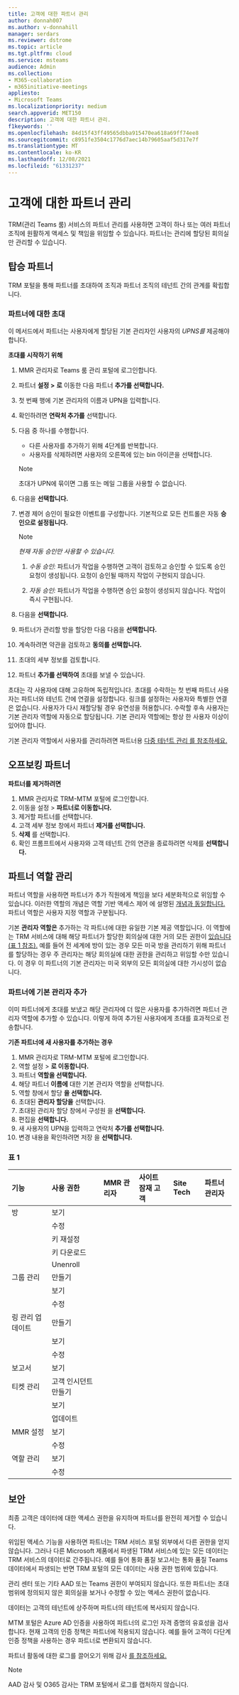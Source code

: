 ```yaml
---
title: 고객에 대한 파트너 관리
author: donnah007
ms.author: v-donnahill
manager: serdars
ms.reviewer: dstrome
ms.topic: article
ms.tgt.pltfrm: cloud
ms.service: msteams
audience: Admin
ms.collection:
- M365-collaboration
- m365initiative-meetings
appliesto:
- Microsoft Teams
ms.localizationpriority: medium
search.appverid: MET150
description: 고객에 대한 파트너 관리.
f1keywords: ''
ms.openlocfilehash: 84d15f43ff49565dbba915470ea618a69ff74ee8
ms.sourcegitcommit: c8951fe3504c1776d7aec14b79605aaf5d317e7f
ms.translationtype: MT
ms.contentlocale: ko-KR
ms.lasthandoff: 12/08/2021
ms.locfileid: "61331237"
---
```

# <a name="partner-management-for-customers"></a>고객에 대한 파트너 관리


TRM(관리 Teams 룸) 서비스의 파트너 관리를 사용하면 고객이 하나 또는 여러 파트너 조직에 원활하게 액세스 및 책임을 위임할 수 있습니다. 파트너는 관리에 할당된 회의실만 관리할 수 있습니다. 

## <a name="on-boarding-partners"></a>탑승 파트너
   TRM 포털을 통해 파트너를 초대하여 조직과 파트너 조직의 테넌트 간의 관계를 확립합니다. 

### <a name="invitation-to-partner"></a>파트너에 대한 초대

   이 메서드에서 파트너는 사용자에게 할당된 기본 관리자인 사용자의 *UPNS를* 제공해야 합니다. 

**초대를 시작하기 위해** 

1. MMR 관리자로 Teams 룸 관리 포털에 로그인합니다.
1. 파트너 **설정 >** **로** 이동한 다음 파트너 **추가를 선택합니다.**
1. 첫 번째 행에 기본 관리자의 이름과 UPN을 입력합니다.
1. 확인하려면 **연락처 추가를** 선택합니다.
1. 다음 중 하나를 수행합니다.
   - 다른 사용자를 추가하기 위해 4단계를 반복합니다.
   - 사용자를 삭제하려면 사용자의 오른쪽에 있는 bin 아이콘을 선택합니다.

    > [!NOTE]
    > 초대가 UPN에 묶이면 그룹 또는 메일 그룹을 사용할 수 없습니다.

1. 다음을 **선택합니다.**
1. 변경 제어 승인이 필요한 이벤트를 구성합니다. 기본적으로 모든 컨트롤은 자동 **승인으로 설정됩니다.**

   > [!NOTE]
   > *현재 자동 승인만 사용할 수 있습니다.*
   > 
   >  1.  *수동 승인:* 파트너가 작업을 수행하면 고객이 검토하고 승인할 수 있도록 승인 요청이 생성됩니다. 요청이 승인될 때까지 작업이 구현되지 않습니다.
   >  
   >  1. *자동 승인:* 파트너가 작업을 수행하면 승인 요청이 생성되지 않습니다. 작업이 즉시 구현됩니다.
     
1. 다음을 **선택합니다.**
1. 파트너가 관리할 방을 할당한 다음 다음을 **선택합니다.**
1. 계속하려면 약관을 검토하고 **동의를 선택합니다.**
1. 초대의 세부 정보를 검토합니다.
1. 파트너 **추가를 선택하여** 초대를 보낼 수 있습니다.

초대는 각 사용자에 대해 고유하며 독립적입니다. 초대를 수락하는 첫 번째 파트너 사용자는 파트너와 테넌트 간에 연결을 설정합니다. 링크를 설정하는 사용자와 특별한 연결은 없습니다. 사용자가 다시 재할당될 경우 유연성을 허용합니다. 수락할 후속 사용자는 기본 관리자 역할에 자동으로 할당됩니다. 기본 관리자 역할에는 항상 한 사용자 이상이 있어야 합니다.

기본 관리자 역할에서 사용자를 관리하려면 파트너용 [다중 테넌트 관리 를 참조하세요.](multi-tenant-management-partner.md)


## <a name="off-boarding-partners"></a>오프보킹 파트너

**파트너를 제거하려면**

1. MMR 관리자로 TRM-MTM 포털에 로그인합니다.
1. 이동을 설정 > **파트너로 이동합니다.**
1. 제거할 파트너를 선택합니다.
1. 고객 세부 정보 창에서 파트너 **제거를 선택합니다.**
1. **삭제** 를 선택합니다. 
1. 확인 프롬프트에서 사용자와 고객 테넌트 간의 연관을 종료하려면 삭제를 **선택합니다.**

## <a name="managing-partner-roles"></a>파트너 역할 관리

파트너 역할을 사용하면 파트너가 추가 직원에게 책임을 보다 세분화적으로 위임할 수 있습니다. 이러한 역할의 개념은 역할 기반 액세스 제어 에 설명된 [개념과 동일합니다.](microsoft-teams-rooms-premium-rbac.md) 파트너 역할은 사용자 지정 역할과 구분됩니다. 

기본 **관리자 역할은** 추가하는 각 파트너에 대한 유일한 기본 제공 역할입니다. 이 역할에는 TRM 서비스에 대해 해당 파트너가 할당한 회의실에 대한 거의 모든 권한이 [있습니다(표 1 참조).](#table-1) 예를 들어 전 세계에 방이 있는 경우 모든 미국 방을 관리하기 위해 파트너를 할당하는 경우 주 관리자는 해당 회의실에 대한 권한을 관리하고 위임할 수만 있습니다. 이 경우 이 파트너의 기본 관리자는 미국 외부의 모든 회의실에 대한 가시성이 없습니다. 

### <a name="adding-primary-admins-to-partner"></a>파트너에 기본 관리자 추가

이미 파트너에게 초대를 보냈고 해당 관리자에 더 많은 사용자를 추가하려면 파트너 관리자 역할에 추가할 수 있습니다. 이렇게 하여 추가된 사용자에게 초대를 효과적으로 전송합니다.

**기존 파트너에 새 사용자를 추가하는 경우**

1. MMR 관리자로 TRM-MTM 포털에 로그인합니다.
1. 역할 설정 > **로 이동합니다.**
1. 파트너  **역할을 선택합니다.** 
1. 해당 파트너 **이름에** 대한 기본 관리자 역할을 선택합니다.
1. 역할 창에서 할당 **을 선택합니다.**
1. 초대된 **관리자 할당을** 선택합니다. 
1. 초대된 관리자 할당 창에서 구성원 을 **선택합니다.**
1. 편집을 **선택합니다.**
1. 새 사용자의 UPN을 입력하고 연락처 **추가를 선택합니다.**
1. 변경 내용을 확인하려면 저장 을 **선택합니다.**

<!--To remove users for an existing partner~~

1. ~~Login to the TRM-MTM portal as a MMR administrator~~
1. ~~Navigate to **Settings > Roles**~~
1. ~~Select the **Partner roles** tab~~
1. ~~Select the **Primary admin** role for the corresponding Partner name~~
1. ~~In the role pane, select the **Assignments** tab~~
1. ~~Select the **Invited admins** assignment~~ 
1. ~~In the Invited admins assignment pane, select the **Members** tab~~
1. ~~Select the **Edit** icon~~
1. ~~Enter the UPN of the new user and select **Add contact**~~
1. ~~Click **Save** to confirm the changes-->




### <a name="table-1"></a>표 1

|기능|사용 권한|**MMR 관리자**|**사이트 잠재 고객**|**Site Tech**|**파트너 관리자**|
| :- | :- | :- | :- | :- | :- |
|방|보기|||||
||수정|||||
||키 재설정|||||
||키 다운로드|||||
||Unenroll|||||
|그룹 관리|만들기 |||||
||보기|||||
||수정|||||
|링 관리 업데이트|만들기 |||||
||보기|||||
||수정|||||
|보고서|보기|||||
|티켓 관리|고객 인시던트 만들기|||||
||보기|||||
||업데이트|||||
|MMR 설정|보기|||||
||수정|||||
|역할 관리|보기 |||||
||수정|||||





## <a name="security"></a>보안

최종 고객은 데이터에 대한 액세스 권한을 유지하며 파트너를 완전히 제거할 수 있습니다. 

위임된 액세스 기능을 사용하면 파트너는 TRM 서비스 포털 외부에서 다른 권한을 얻지 않습니다. 그러나 다른 Microsoft 제품에서 파생된 TRM 서비스에 있는 모든 데이터는 TRM 서비스의 데이터로 간주됩니다. 예를 들어 통화 품질 보고서는 통화 품질 Teams 데이터에서 파생되는 반면 TRM 포털의 모든 데이터는 사용 권한 범위에 있습니다. 

관리 센터 또는 기타 AAD 또는 Teams 권한이 부여되지 않습니다. 또한 파트너는 초대 범위에 정의되지 않은 회의실을 보거나 수정할 수 있는 액세스 권한이 없습니다. 

데이터는 고객의 테넌트에 상주하며 파트너의 테넌트에 복사되지 않습니다. 

MTM 포털은 Azure AD 인증을 사용하여 파트너의 로그인 자격 증명의 유효성을 검사합니다. 현재 고객의 인증 정책은 파트너에 적용되지 않습니다. 예를 들어 고객이 다단계 인증 정책을 사용하는 경우 파트너로 변환되지 않습니다. 

파트너 활동에 대한 로그를 끌어오기 위해 감사 [를 참조하세요.](multi-tenant-auditing.md) 

> [!NOTE]
> AAD 감사 및 O365 감사는 TRM 포털에서 로그를 캡처하지 않습니다. 
